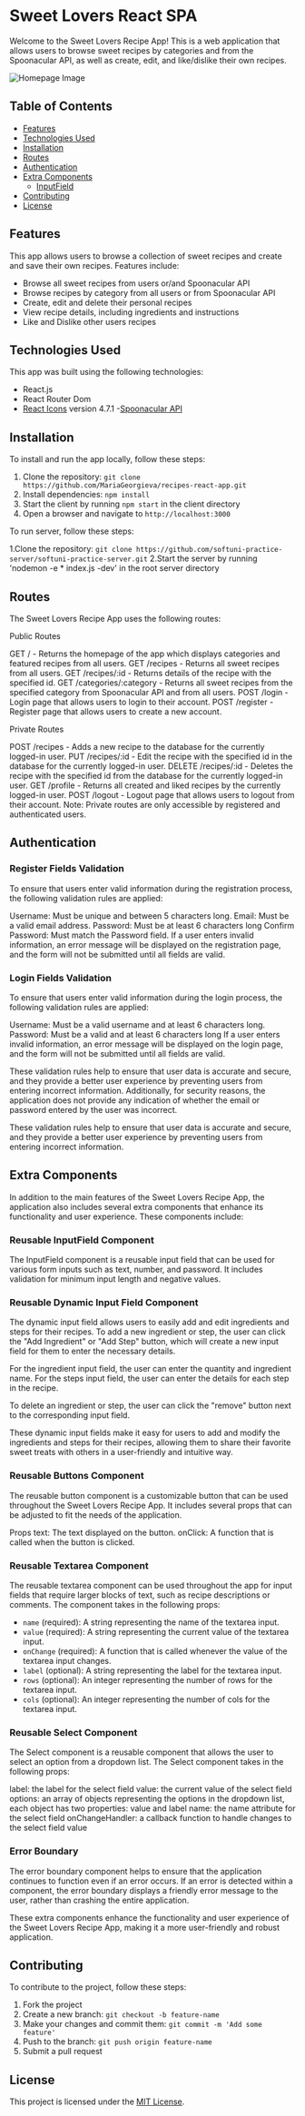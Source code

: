 # Sweet Lovers React SPA

Welcome to the Sweet Lovers Recipe App! This is a web application that allows users to browse sweet recipes by categories and from the Spoonacular API, as well as create, edit, and like/dislike their own recipes.

![Homepage Image](./images/homepage.png)

## Table of Contents

- [Features](#features)
- [Technologies Used](#technologies-used)
- [Installation](#installation)
- [Routes](#routes)
- [Authentication](#authentication)
- [Extra Components](#extra-components)
  - [InputField](extra-components.md#Reusable-InputField-Component)
- [Contributing](#contributing)
- [License](#license)

## Features

This app allows users to browse a collection of sweet recipes and create and save their own recipes. Features include:

<!-- - Homepage displays hero section, categories and user recipes descending -->
- Browse all sweet recipes from users or/and Spoonacular API
- Browse recipes by category from all users or from Spoonacular API
- Create, edit and delete their personal recipes
- View recipe details, including ingredients and instructions
- Like and Dislike other users recipes

## Technologies Used

This app was built using the following technologies:

- React.js
- React Router Dom
- [React Icons](https://react-icons.github.io/react-icons/) version 4.7.1
 -[Spoonacular API](https://spoonacular.com/food-api)

## Installation

To install and run the app locally, follow these steps:

1. Clone the repository: `git clone https://github.com/MariaGeorgieva/recipes-react-app.git`
2. Install dependencies: `npm install`
3. Start the client by running `npm start` in the client directory
4. Open a browser and navigate to `http://localhost:3000`

To run server, follow these steps:

1.Clone the repository: `git clone https://github.com/softuni-practice-server/softuni-practice-server.git`
2.Start the server by running 'nodemon -e * index.js -dev' in the root server directory

## Routes

The Sweet Lovers Recipe App uses the following routes:

Public Routes

GET / - Returns the homepage of the app which displays categories and featured recipes from all users.
GET /recipes - Returns all sweet recipes from all users.
GET /recipes/:id - Returns details of the recipe with the specified id.
GET /categories/:category - Returns all sweet recipes from the specified category from Spoonacular API and from all users.
POST /login - Login page that allows users to login to their account.
POST /register - Register page that allows users to create a new account.

Private Routes

POST /recipes - Adds a new recipe to the database for the currently logged-in user.
PUT /recipes/:id - Edit the recipe with the specified id in the database for the currently logged-in user.
DELETE /recipes/:id - Deletes the recipe with the specified id from the database for the currently logged-in user.
GET /profile - Returns all created and liked recipes by the currently logged-in user.
POST /logout  - Logout page that allows users to logout from their account.
Note: Private routes are only accessible by registered and authenticated users.

## Authentication

### Register Fields Validation

To ensure that users enter valid information during the registration process, the following validation rules are applied:

Username: Must be unique and between 5 characters long.
Email: Must be a valid email address.
Password: Must be at least 6 characters long
Confirm Password: Must match the Password field.
If a user enters invalid information, an error message will be displayed on the registration page, and the form will not be submitted until all fields are valid.

### Login Fields Validation

To ensure that users enter valid information during the login process, the following validation rules are applied:

Username: Must be a valid username and at least 6 characters long.
Password: Must be a valid and at least 6 characters long
If a user enters invalid information, an error message will be displayed on the login page, and the form will not be submitted until all fields are valid.

These validation rules help to ensure that user data is accurate and secure, and they provide a better user experience by preventing users from entering incorrect information. Additionally, for security reasons, the application does not provide any indication of whether the email or password entered by the user was incorrect.

These validation rules help to ensure that user data is accurate and secure, and they provide a better user experience by preventing users from entering incorrect information.

## Extra Components

In addition to the main features of the Sweet Lovers Recipe App, the application also includes several extra components that enhance its functionality and user experience. These components include:

### Reusable InputField Component

The InputField component is a reusable input field that can be used for various form inputs such as text, number, and password. It includes validation for minimum input length and negative values.

### Reusable Dynamic Input Field Component

The dynamic input field allows users to easily add and edit ingredients and steps for their recipes. To add a new ingredient or step, the user can click the "Add Ingredient" or "Add Step" button, which will create a new input field for them to enter the necessary details.

For the ingredient input field, the user can enter the quantity and ingredient name.
For the steps input field, the user can enter the details for each step in the recipe.

To delete an ingredient or step, the user can click the "remove" button next to the corresponding input field.

These dynamic input fields make it easy for users to add and modify the ingredients and steps for their recipes, allowing them to share their favorite sweet treats with others in a user-friendly and intuitive way.

### Reusable Buttons Component

The reusable button component is a customizable button that can be used throughout the Sweet Lovers Recipe App. It includes several props that can be adjusted to fit the needs of the application.

Props
text: The text displayed on the button.
onClick: A function that is called when the button is clicked.

### Reusable Textarea Component

The reusable textarea component can be used throughout the app for input fields that require larger blocks of text, such as recipe descriptions or comments. The component takes in the following props:

- `name` (required): A string representing the name of the textarea input.
- `value` (required): A string representing the current value of the textarea input.
- `onChange` (required): A function that is called whenever the value of the textarea input changes.
- `label` (optional): A string representing the label for the textarea input.
- `rows` (optional): An integer representing the number of rows for the textarea input.
- `cols` (optional): An integer representing the number of cols for the textarea input.

### Reusable Select Component

The Select component is a reusable component that allows the user to select an option from a dropdown list. The Select component takes in the following props:

label: the label for the select field
value: the current value of the select field
options: an array of objects representing the options in the dropdown list, each object has two properties: value and label
name: the name attribute for the select field
onChangeHandler: a callback function to handle changes to the select field value

### Error Boundary

The error boundary component helps to ensure that the application continues to function even if an error occurs. If an error is detected within a component, the error boundary displays a friendly error message to the user, rather than crashing the entire application.

These extra components enhance the functionality and user experience of the Sweet Lovers Recipe App, making it a more user-friendly and robust application.

## Contributing

To contribute to the project, follow these steps:

1. Fork the project
2. Create a new branch: `git checkout -b feature-name`
3. Make your changes and commit them: `git commit -m 'Add some feature'`
4. Push to the branch: `git push origin feature-name`
5. Submit a pull request

## License

This project is licensed under the [MIT License](https://opensource.org/licenses/MIT).
